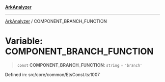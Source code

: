 [**ArkAnalyzer**](../README.md)

***

[ArkAnalyzer](../globals.md) / COMPONENT\_BRANCH\_FUNCTION

# Variable: COMPONENT\_BRANCH\_FUNCTION

> `const` **COMPONENT\_BRANCH\_FUNCTION**: `string` = `'branch'`

Defined in: src/core/common/EtsConst.ts:1007
